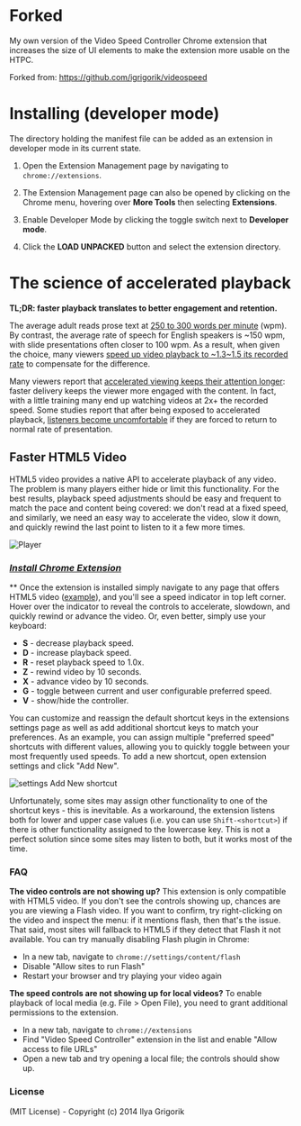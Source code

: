 # Forked

My own version of the Video Speed Controller Chrome extension that increases the size of UI elements to make the extension more usable on the HTPC.

Forked from: https://github.com/igrigorik/videospeed

# Installing (developer mode)

The directory holding the manifest file can be added as an extension in developer mode in its current state.

1. Open the Extension Management page by navigating to ``chrome://extensions``.

2. The Extension Management page can also be opened by clicking on the Chrome menu, hovering over **More Tools** then selecting **Extensions**.

3. Enable Developer Mode by clicking the toggle switch next to **Developer mode**.

4. Click the **LOAD UNPACKED** button and select the extension directory.

# The science of accelerated playback

**TL;DR: faster playback translates to better engagement and retention.**

The average adult reads prose text at
[250 to 300 words per minute](http://www.paperbecause.com/PIOP/files/f7/f7bb6bc5-2c4a-466f-9ae7-b483a2c0dca4.pdf)
(wpm). By contrast, the average rate of speech for English speakers is ~150 wpm,
with slide presentations often closer to 100 wpm. As a result, when given the
choice, many viewers
[speed up video playback to ~1.3\~1.5 its recorded rate](http://research.microsoft.com/en-us/um/redmond/groups/coet/compression/chi99/paper.pdf)
to compensate for the difference.

Many viewers report that
[accelerated viewing keeps their attention longer](http://www.enounce.com/docs/BYUPaper020319.pdf):
faster delivery keeps the viewer more engaged with the content. In fact, with a
little training many end up watching videos at 2x+ the recorded speed. Some
studies report that after being exposed to accelerated playback,
[listeners become uncomfortable](http://alumni.media.mit.edu/~barons/html/avios92.html#beasleyalteredspeech)
if they are forced to return to normal rate of presentation.

## Faster HTML5 Video

HTML5 video provides a native API to accelerate playback of any video. The
problem is many players either hide or limit this functionality. For the best
results, playback speed adjustments should be easy and frequent to match the pace
and content being covered: we don't read at a fixed speed, and similarly, we
need an easy way to accelerate the video, slow it down, and quickly rewind the
last point to listen to it a few more times.

![Player](https://cloud.githubusercontent.com/assets/2400185/24076745/5723e6ae-0c41-11e7-820c-1d8e814a2888.png)

### _[Install Chrome Extension](https://chrome.google.com/webstore/detail/video-speed-controller/nffaoalbilbmmfgbnbgppjihopabppdk)_

\*\* Once the extension is installed simply navigate to any page that offers
HTML5 video ([example](http://www.youtube.com/watch?v=E9FxNzv1Tr8)), and you'll
see a speed indicator in top left corner. Hover over the indicator to reveal the
controls to accelerate, slowdown, and quickly rewind or advance the video. Or,
even better, simply use your keyboard:

- **S** - decrease playback speed.
- **D** - increase playback speed.
- **R** - reset playback speed to 1.0x.
- **Z** - rewind video by 10 seconds.
- **X** - advance video by 10 seconds.
- **G** - toggle between current and user configurable preferred speed.
- **V** - show/hide the controller.

You can customize and reassign the default shortcut keys in the extensions
settings page as well as add additional shortcut keys to match your
preferences. As an example, you can assign multiple "preferred speed" shortcuts with different values, allowing you to quickly toggle between your most frequently used speeds. To add a new shortcut, open extension settings
and click "Add New".

![settings Add New shortcut](https://user-images.githubusercontent.com/121805/50726471-50242200-1172-11e9-902f-0e5958387617.jpg)

Unfortunately, some sites may assign other functionality to one of the shortcut keys - this is inevitable. As a workaround, the extension
listens both for lower and upper case values (i.e. you can use
`Shift-<shortcut>`) if there is other functionality assigned to the lowercase
key. This is not a perfect solution since some sites may listen to both, but it works
most of the time.

### FAQ

**The video controls are not showing up?** This extension is only compatible
with HTML5 video. If you don't see the controls showing up, chances are you are
viewing a Flash video. If you want to confirm, try right-clicking on the video
and inspect the menu: if it mentions flash, then that's the issue. That said,
most sites will fallback to HTML5 if they detect that Flash it not available.
You can try manually disabling Flash plugin in Chrome:

- In a new tab, navigate to `chrome://settings/content/flash`
- Disable "Allow sites to run Flash"
- Restart your browser and try playing your video again

**The speed controls are not showing up for local videos?** To enable playback
of local media (e.g. File > Open File), you need to grant additional permissions
to the extension.

- In a new tab, navigate to `chrome://extensions`
- Find "Video Speed Controller" extension in the list and enable "Allow access
  to file URLs"
- Open a new tab and try opening a local file; the controls should show up.

### License

(MIT License) - Copyright (c) 2014 Ilya Grigorik
